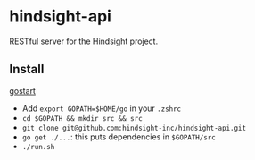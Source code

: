# hindsight-api

RESTful server for the Hindsight project.

## Install

[gostart](https://github.com/alco/gostart#faq0)

- Add `export GOPATH=$HOME/go` in your `.zshrc`
- `cd $GOPATH && mkdir src && src`
- `git clone git@github.com:hindsight-inc/hindsight-api.git`
- `go get ./...`: this puts dependencies in `$GOPATH/src`
- `./run.sh`